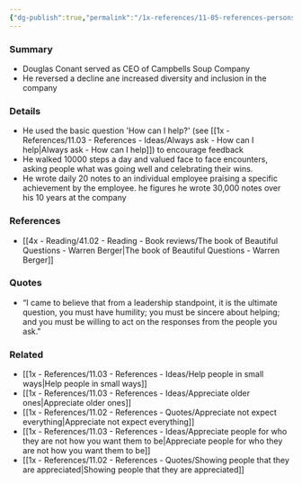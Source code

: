 ```yaml
---
{"dg-publish":true,"permalink":"/1x-references/11-05-references-persons/douglas-conant/","title":"Douglas Conant","dgShowBacklinks":false}
---
```



### Summary
- Douglas Conant served as CEO of Campbells Soup Company
- He reversed a decline ane increased diversity and inclusion in the company

### Details
- He used the basic question 'How can I help?' (see [[1x - References/11.03 - References - Ideas/Always ask - How can I help\|Always ask - How can I help]]) to encourage feedback
- He walked 10000 steps a day and valued face to face encounters, asking people what was going well and celebrating their wins.
- He wrote daily 20 notes to an individual employee praising a specific achievement by the employee. he figures he wrote 30,000 notes over his 10 years at the company

### References
- [[4x - Reading/41.02 - Reading - Book reviews/The book of Beautiful Questions - Warren Berger\|The book of Beautiful Questions - Warren Berger]]

### Quotes
- “I came to believe that from a leadership standpoint, it is the ultimate question, you must have humility; you must be sincere about helping; and you must be willing to act on the responses from the people you ask."

### Related
- [[1x - References/11.03 - References - Ideas/Help people in small ways\|Help people in small ways]]
- [[1x - References/11.03 - References - Ideas/Appreciate older ones\|Appreciate older ones]]
- [[1x - References/11.02 - References - Quotes/Appreciate not expect everything\|Appreciate not expect everything]]
- [[1x - References/11.03 - References - Ideas/Appreciate people for who they are not how you want them to be\|Appreciate people for who they are not how you want them to be]]
- [[1x - References/11.02 - References - Quotes/Showing people that they are appreciated\|Showing people that they are appreciated]]
